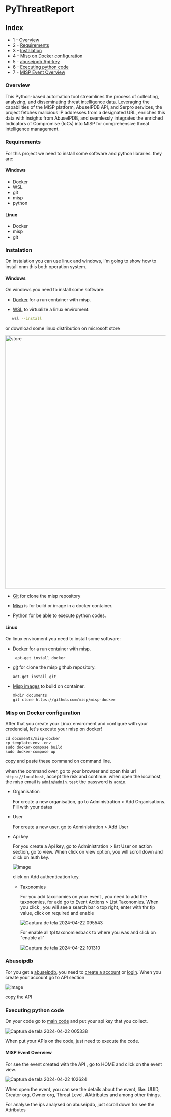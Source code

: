 # PyThreatReport

## Index

+ 1 - [Overview](#overview)
+ 2 - [Requirements](#requirements)
+ 3 - [Instalation](#instalation)
+ 4 - [Misp on Docker configuration](#misp-on-docker-configuration)
+ 5 - [abuseipdb Api-key](#abuseipdb)
+ 6 - [Executing python code](#executing-python-code)
+ 7 - [MISP Event Overview](#misp-event-overview)

### Overview

  This Python-based automation tool streamlines the process of collecting, analyzing, and disseminating threat intelligence data. Leveraging the capabilities of the MISP platform, AbuseIPDB API, and Serpro services, the project fetches malicious IP            addresses from a designated URL, enriches this data with insights from AbuseIPDB, and seamlessly integrates the enriched Indicators of Compromise (IoCs) into MISP for comprehensive threat intelligence management.


### Requirements

  For this project we need to install some software and python libraries. they are:
  
  #### Windows
  + Docker
  + WSL
  + git
  + misp
  + python
 

  #### Linux

  + Docker
  + misp
  + git
 



### Instalation
  On instalation you can use linux and windows, i'm going to show how to install onm this both operation system.


  #### Windows
   On windows you need to install some software:
   + [Docker](https://www.docker.com/products/docker-desktop/) for a run container with misp.
   
  + [WSL](https://learn.microsoft.com/en-us/windows/wsl/install) to virtualize a linux enviroment.
  ```bash
     wsl --install
  ```
   or download some linux distribution on microsoft store

   <img width="797" alt="store" src="https://github.com/kaykRodr1gu3s/PyThreatReport/assets/110197812/821673de-6260-4cad-acfe-fedb10007d73">

   + [Git](https://git-scm.com/) for clone the misp repository
   + [Misp](https://github.com/misp/misp-docker) is for build or image in a docker container.
   
   + [Python](https://python.org) for be able to execute python codes.

 
  #### Linux
   On linux enviroment you need to install some software:

   + [Docker](https://docs.docker.com/) for a run container with misp.
     ```nano
      apt-get install docker
     ```
  + [git](https://git-scm.com/) for clone the misp github repository.
    ```
    aot-get install git
    ```
  + [Misp images](https://github.com/misp/misp-docker) to build on container.
    ```git
    mkdir documents
    git clone https://github.com/misp/misp-docker
    ```




### Misp on Docker configuration
  After that you create your Linux enviroment and configure with your credencial, let's execute your misp on docker!
  ```
  cd documents/misp-docker
  cp template.env .env
  sudo docker-compose build
  sudo docker-compose up

  ```
  copy and paste these command on command line.

  when the command over, go to your browser and open this url ```https://localhost```, accept the risk and continue.
  when open the localhost, the misp email is `admin@admin.test` the password is `admin`.

  + Organisation
    
    For create a new organisation, go to Administration > Add Organisations. Fill with your datas

    
  + User
    
    For create a new user, go to Administration > Add User

  + Api key

    For you create a Api key, go to Administration > list User on action section, go to view. When click on view option, you will scroll down and click on auth key.  

    
    ![image](https://github.com/kaykRodr1gu3s/PyThreatReport/assets/110197812/9c7e85bb-3e9c-4b0a-b011-1c6bf19c76de)

    click on Add authentication key.


    + Taxonomies

      For you add taxonomies on your event , you need to add the taxonomies, for add go to Event Actions > List Taxonomies. When you click , you will see a search bar o top right, enter with thr tlp value, click on required and enable
      
      ![Captura de tela 2024-04-22 095543](https://github.com/kaykRodr1gu3s/PyThreatReport/assets/110197812/09259303-6d96-4aeb-8c45-65f8088392f5)

      For enable all tpl taxonomiesback to where you was and click on "enable all"
      
      ![Captura de tela 2024-04-22 101310](https://github.com/kaykRodr1gu3s/PyThreatReport/assets/110197812/a3892372-2d25-46c6-b845-79324df248ea)


### Abuseipdb

  For you get a [abuseipdb](https://www.abuseipdb.com/), you need to [create a account](https://www.abuseipdb.com/pricing) or [login](https://www.abuseipdb.com/login). When you create your account go to  API section
  
  ![image](https://github.com/kaykRodr1gu3s/PyThreatReport/assets/110197812/de0486fa-08af-4bd9-9bd1-27908ca7a75a)

  copy the API



### Executing python code
  On your code go to [main code](https://github.com/kaykRodr1gu3s/PyThreatReport/blob/main/main.py) and put your api key that you collect.

  
  
  ![Captura de tela 2024-04-22 005338](https://github.com/kaykRodr1gu3s/PyThreatReport/assets/110197812/af8ba11f-c33d-4619-863c-e861dcfab11a)



  When put your APIs on the code, just need to execute the code.



#### MISP Event Overview


  For see the event created with the API , go to HOME and click on the event view.


  ![Captura de tela 2024-04-22 102624](https://github.com/kaykRodr1gu3s/PyThreatReport/assets/110197812/45db339c-4305-4993-bf30-892dc106bfe4)


  When open the event, you can see the details about the event, like: UUID, Creator org, Owner org, Threat Level, #Attributes and among other things.

  For analyse the ips analysed on abuseipdb, just scroll down for see the Attributes

  
  
  
  
  
  
  
  
  
    






####
